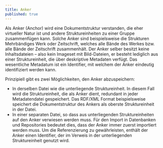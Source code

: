 ```yaml
---
title: Anker
published: true
---
```


Als Anker (Anchor) wird eine Dokumentstruktur verstanden, die eher virtueller Natur ist und andere Struktureinheiten zu einer Gruppe zusammenfügen kann. Solche Anker sind beispielsweise die Strukturen Mehrbändiges Werk oder Zeitschrift, welches alle Bände des Werkes bzw. alle Bände der Zeitschrift zusammenhält. Der Anker selber besitzt keine Inhaltsdateien – also kein Imageset mit Bild-Dateien, er besteht lediglich aus einer Struktureinheit, die über deskriptive Metadaten verfügt. Das wesentliche Metadatum ist ein Identifier, mit welchem der Anker eindeutig identifiziert werden kann.

Prinzipiell gibt es zwei Möglichkeiten, den Anker abzuspeichern:

* In derselben Datei wie die unterliegende Struktureinheit. In diesem Fall wird die Struktureinheit, die als Anker dient, redundant in jeder Metadatendatei gespeichert. Das RDF/XML Format beispielsweise speichert die Dokumentstruktur des Ankers als oberste Struktureinheit in der Datei. 
* In einer separaten Datei, so dass aus unterliegenden Struktureinheiten auf den Anker verwiesen werden muss. Für den Import in Datenbanken und Repositories bedeutet dies, dass der Anker immer zuerst importiert werden muss. Um die Referenzierung zu gewährleisten, enthält der Anker einen Identifier, der im Verweis in der unterliegenden Struktureinheit genutzt wird.

